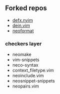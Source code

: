 ## Forked repos

- [defx.nvim](https://github.com/Shougo/defx.nvim/tree/df5e6ea6734dc002919ea41786668069fa0b497d)
- [dein.vim](https://github.com/Shougo/dein.vim/tree/772ae08cef5e712b2b31b4aaee908fc853accd94)
- [neoformat](https://github.com/sbdchd/neoformat/tree/1a49552cdaddeaaa766a6f0016effe530634b39f)


### checkers layer

- neomake
- vim-snippets
- neco-syntax
- context_filetype.vim
- neoinclude.vim
- neosnippet-snippets
- neopairs.vim
